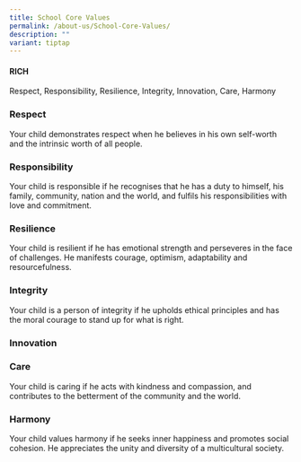 ```yaml
---
title: School Core Values
permalink: /about-us/School-Core-Values/
description: ""
variant: tiptap
---
```

<h4><strong>RICH</strong></h4>
<p>Respect, Responsibility, Resilience, Integrity, Innovation, Care, Harmony</p>
<h3><strong>Respect</strong></h3>
<p>Your child demonstrates respect when he believes in his own self-worth
and the intrinsic worth of all people.</p>
<h3><strong>Responsibility</strong></h3>
<p>Your child is responsible if he recognises that he has a duty to himself,
his family, community, nation and the world, and fulfils his responsibilities
with love and commitment.</p>
<h3><strong>Resilience</strong></h3>
<p>Your child is resilient if he has emotional strength and perseveres in
the face of challenges. He manifests courage, optimism, adaptability and
resourcefulness.</p>
<h3><strong>Integrity</strong></h3>
<p>Your child is a person of integrity if he upholds ethical principles and
has the moral courage to stand up for what is right.</p>
<h3><strong>Innovation</strong></h3>
<h3><strong>Care</strong></h3>
<p>Your child is caring if he acts with kindness and compassion, and contributes
to the betterment of the community and the world.</p>
<h3><strong>Harmony</strong></h3>
<p>Your child values harmony if he seeks inner happiness and promotes social
cohesion. He appreciates the unity and diversity of a multicultural society.</p>